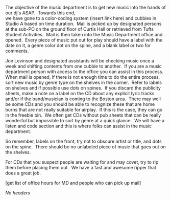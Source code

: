 The objective of the music department is to get new music into the hands
of our dj's ASAP.  Towards this end,\
 we have gone to a color-coding system (insert link here) and cubbies in
Studio A based on time duration.  Mail is picked up by designated
persons at the sub-PO on the ground floor of Curtis Hall or retrieved
from Tufts Student Activities.  Mail is then taken into the Music
Department office and opened.  Every piece of music put out for play
should have a label with the date on it, a genre color dot on the spine,
and a blank label or two for comments.

Jon Levinson and designated assistants will be checking music once a
week and shifting contents from one cubbie to another.  If you are a
music department person with access to the office you can assist in this
process.  When mail is opened, if there is not enough time to do the
entire process, sort new music by genre type on the shelves in the
corner.  Refer to labels on shelves and if possible use dots on spines. 
If you discard the publicity sheets, make a note on a label on the CD
about any explicit lyric tracks and/or if the band/musician is coming to
the Boston area.  There may well be some CDs and you should be able to
recognize these that are home burns that are not really suitable for
airplay.  If this is the case, they can go in the freebie bin.  We often
get CDs without pub sheets that can be really wonderful but impossible
to sort by genre at a quick glance.  We will have a listen and code
section and this is where folks can assist in the music department.

So remember, labels on the front, try not to obscure artist or title,
and dots on the spine.  There should be no unlabeled piece of music that
goes out on the shelves. 

For CDs that you suspect people are waiting for and may covet, try to
rip them before placing them out.  We have a fast and awesome ripper
that does a great job.

[get list of office hours for MD and people who can pick up mail]

*No headers*
